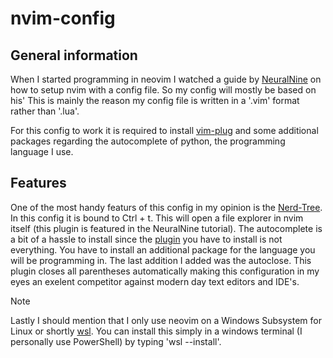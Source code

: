 # nvim-config


## General information
When I started programming in neovim I watched a guide by [NeuralNine](https://github.com/NeuralNine/config-files) on how to setup nvim with a config file. So my config will mostly be based on his' 
This is mainly the reason my config file is written in a '.vim' format rather than '.lua'.

For this config to work it is required to install [vim-plug](https://github.com/junegunn/vim-plug) and some additional packages regarding the autocomplete of python, the programming language I use. 

## Features
One of the most handy featurs of this config in my opinion is the [Nerd-Tree](https://github.com/preservim/nerdtree). 
In this config it is bound to Ctrl + t. This will open a file explorer in nvim itself (this plugin is featured in the NeuralNine tutorial).
The autocomplete is a bit of a hassle to install since the [plugin](https://github.com/preservim/nerdtree) you have to install is not everything. You have to install an additional package for the language you will be programming in.
The last addition I added was the autoclose. This plugin closes all parentheses automatically making this configuration in my eyes an exelent competitor against modern day text editors and IDE's.

> [!NOTE]
> Lastly I should mention that I only use neovim on a Windows Subsystem for Linux or shortly [wsl](https://learn.microsoft.com/en-us/windows/wsl/install).
You can install this simply in a windows terminal (I personally use PowerShell) by typing 'wsl --install'.
